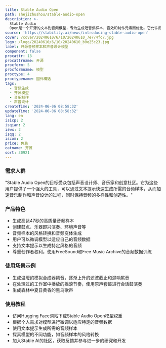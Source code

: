 ```yaml
---
title: Stable Audio Open
path: shejizhushou/stable-audio-open
description: >-
  Stable Audio
  Open是一个开源的文本到音频模型，专为生成短音频样本、音效和制作元素而优化。它允许用户通过简单的文本提示生成高达47秒的高质量音频数据，特别适用于创造鼓点、乐器即兴演奏、环境声音、拟音录音等音乐制作和声音设计。开源发布的关键好处是用户可以根据自己的自定义音频数据微调模型。
source: 'https://stability.ai/news/introducing-stable-audio-open'
cover: /cover/20240610/6/10/20240610_7e774fc7.jpg
logo: /logo/20240610/6/10/20240610_b0e25c23.jpg
label: 开源音频样本和声音设计模型
component: false
procattr: 13
procattrname: 开源
procform: 5
procformname: 模型
proctype: 4
proctypename: 国外精选
tags:
  - 音频生成
  - 开源模型
  - 音乐制作
  - 声音设计
createTime: '2024-06-06 08:58:32'
updateTime: '2024-06-06 08:58:32'
lang: en
isicp: 2
isqian: 2
iswx: 2
isqq: 2
iscom: 2
price: 免费
catname: 开源
sort: 30921
---
```




### 需求人群
"Stable Audio Open的目标受众包括声音设计师、音乐家和创意社区。它为这些用户提供了一个强大的工具，可以通过文本提示快速生成所需的音频样本，从而加速音乐制作和声音设计的过程，同时保持音频的多样性和创造性。"

### 产品特色
* 生成高达47秒的高质量音频样本
* 创建鼓点、乐器即兴演奏、环境声音等
* 音频样本的风格转换和音频变体生成
* 用户可以微调模型以适应自己的音频数据
* 支持文本提示以生成特定风格的音频
* 尊重创作者权利，使用FreeSound和Free Music Archive的音频数据训练

### 使用场景示例
* 生成温暖的模拟合成器琶音，逐渐上升的滤波截止和混响尾音
* 在处理过的工作室中播放的摇滚节奏，使用原声套鼓进行会话鼓演奏
* 生成森林中夏日黄昏的黑鸟歌声

### 使用教程
* 访问Hugging Face网站下载Stable Audio Open模型权重
* 根据个人需求对模型进行微调以适应特定的音频数据
* 使用文本提示生成所需的音频样本
* 探索模型的不同功能，如音频样本的风格转换
* 加入Stable AI的社区，获取反馈并参与进一步的研究和开发

  
